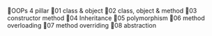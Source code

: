 🎁OOPs 4 pillar
🎁01 class & object 
🎁02 class, object & method 
🎁03 constructor method 
🎁04 Inheritance
🎁05 polymorphism 
🎁06 method overloading
🎁07 method overriding
🎁08 abstraction
